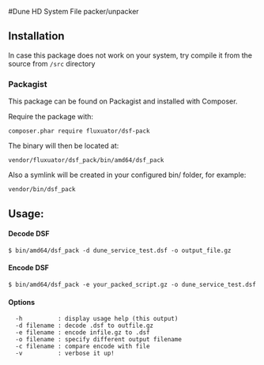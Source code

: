 #Dune HD System File packer/unpacker

## Installation

In case this package does not work on your system, try compile it from the source from `/src` directory

### Packagist

This package can be found on Packagist and installed with Composer.

Require the package with:

```
composer.phar require fluxuator/dsf-pack
```

The binary will then be located at:

`vendor/fluxuator/dsf_pack/bin/amd64/dsf_pack`

Also a symlink will be created in your configured bin/ folder, for example:

`vendor/bin/dsf_pack`


## Usage:

#### Decode DSF

```
$ bin/amd64/dsf_pack -d dune_service_test.dsf -o output_file.gz
```
#### Encode DSF

```
$ bin/amd64/dsf_pack -e your_packed_script.gz -o dune_service_test.dsf
```

#### Options
```
  -h          : display usage help (this output)
  -d filename : decode .dsf to outfile.gz
  -e filename : encode infile.gz to .dsf
  -o filename : specify different output filename
  -c filename : compare encode with file
  -v          : verbose it up!
```
